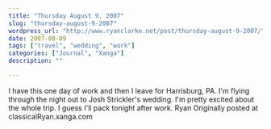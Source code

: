 ```yaml
---
title: "Thursday August 9, 2007"
slug: "thursday-august-9-2007"
wordpress_url: "http://www.ryanclarke.net/post/thursday-august-9-2007/"
date: 2007-08-09
tags: ["travel", "wedding", "work"]
categories: ["Journal", "Xanga"]
description: ""

---
```


I have this one day of work and then I leave for Harrisburg, PA. I'm flying through the night out to Josh Strickler's wedding. I'm pretty excited about the whole trip. I guess I'll pack tonight after work.
Ryan
Originally posted at classicalRyan.xanga.com
